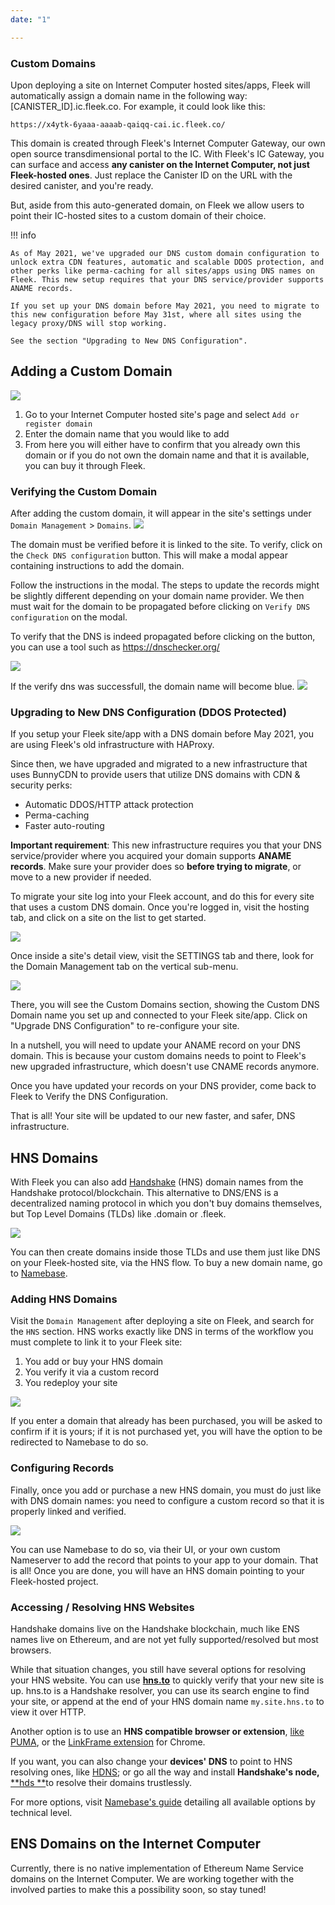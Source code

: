 ```yaml
---
date: "1"

---
```

### Custom Domains
 Upon deploying a site on Internet Computer hosted sites/apps, Fleek will automatically assign a domain name in the following way: [CANISTER_ID].ic.fleek.co. For example, it could look like this:

 `https://x4ytk-6yaaa-aaaab-qaiqq-cai.ic.fleek.co/`
 
This domain is created through Fleek's Internet Computer Gateway, our own open source transdimensional portal to the IC. With Fleek's IC Gateway, you can surface and access **any canister on the Internet Computer, not just Fleek-hosted ones**. Just replace the Canister ID on the URL with the desired canister, and you're ready.

But, aside from this auto-generated domain, on Fleek we allow users to point their IC-hosted sites to a custom domain of their choice.


!!! info

    As of May 2021, we've upgraded our DNS custom domain configuration to unlock extra CDN features, automatic and scalable DDOS protection, and other perks like perma-caching for all sites/apps using DNS names on Fleek. This new setup requires that your DNS service/provider supports ANAME records.

    If you set up your DNS domain before May 2021, you need to migrate to this new configuration before May 31st, where all sites using the legacy proxy/DNS will stop working.
    
    See the section "Upgrading to New DNS Configuration".

## Adding a Custom Domain


![](imgs/add-custom-domain.png)

1. Go to your Internet Computer hosted site's page and select `Add or register domain`
2. Enter the domain name that you would like to add
3. From here you will either have to confirm that you already own this domain or if you do not own the domain name and that it is available, you can buy it through Fleek.

### Verifying the Custom Domain
After adding the custom domain, it will appear in the site's settings under `Domain Management` > `Domains`.
![](imgs/checkdns.png)

The domain must be verified before it is linked to the site. To verify, click on the `Check DNS configuration` button. This will make a modal appear containing instructions to add the domain.

Follow the instructions in the modal. The steps to update the records might be slightly different depending on your domain name provider. We then must wait for the domain to be propagated before clicking on `Verify DNS configuration` on the modal.

To verify that the DNS is indeed propagated before clicking on the button, you can use a tool such as <https://dnschecker.org/>

![](imgs/verifydns.png)

If the verify dns was successfull, the domain name will become blue.
![](imgs/finished-add-domain.png)

### Upgrading to New DNS Configuration (DDOS Protected)
If you setup your Fleek site/app with a DNS domain before May 2021, you are using Fleek's old infrastructure with HAProxy.

Since then, we have upgraded and migrated to a new infrastructure that uses BunnyCDN to provide users that utilize DNS domains with CDN & security perks:

- Automatic DDOS/HTTP attack protection
- Perma-caching
- Faster auto-routing

**Important requirement**: This new infrastructure requires you that your DNS service/provider where you acquired your domain supports **ANAME records**. Make sure your provider does so **before trying to migrate**, or move to a new provider if needed.

To migrate your site log into your Fleek account, and do this for every site that uses a custom DNS domain. Once you're logged in, visit the hosting tab, and click on a site on the list to get started.

![](imgs/dns.gif)


Once inside a site's detail view, visit the SETTINGS tab and there, look for the Domain Management tab on the vertical sub-menu.

![](imgs/dns-space.png)

There, you will see the Custom Domains section, showing the Custom DNS Domain name you set up and connected to your Fleek site/app. Click on "Upgrade DNS Configuration" to re-configure your site.

In a nutshell, you will need to update your ANAME record on your DNS domain. This is because your custom domains needs to point to Fleek's new upgraded infrastructure, which doesn't use CNAME records anymore.

Once you have updated your records on your DNS provider, come back to Fleek to Verify the DNS Configuration. 

That is all! Your site will be updated to our new faster, and safer, DNS infrastructure.

## HNS Domains

With Fleek you can also add [Handshake](https://handshake.org/) (HNS) domain names from the Handshake protocol/blockchain. This alternative to DNS/ENS is a decentralized naming protocol in which you don't buy domains themselves, but Top Level Domains (TLDs) like .domain or .fleek.

![](imgs/hns.png)

You can then create domains inside those TLDs and use them just like DNS on your Fleek-hosted site, via the HNS flow. To buy a new domain name, go to [Namebase](https://www.namebase.io/).

### Adding HNS Domains

Visit the `Domain Management` after deploying a site on Fleek, and search for the `HNS` section. HNS works exactly like DNS in terms of the workflow you must complete to link it to your Fleek site:

1. You add or buy your HNS domain
2. You verify it via a custom record
3. You redeploy your site

![](imgs/hnstest.png)

If you enter a domain that already has been purchased, you will be asked to confirm if it is yours; if it is not purchased yet, you will have the option to be redirected to Namebase to do so.

### Configuring Records

Finally, once you add or purchase a new HNS domain, you must do just like with DNS domain names: you need to configure a custom record so that it is properly linked and verified.

![](imgs/records.png)

You can use Namebase to do so, via their UI, or your own custom Nameserver to add the record that points to your app to your domain. That is all! Once you are done, you will have an HNS domain pointing to your Fleek-hosted project.

### Accessing / Resolving HNS Websites

Handshake domains live on the Handshake blockchain, much like ENS names live on Ethereum, and are not yet fully supported/resolved but most browsers.

While that situation changes, you still have several options for resolving your HNS website. You can use [**hns.to**](https://hns.to/) to quickly verify that your new  site is up. hns.to is a Handshake resolver, you can use its search engine to find your site, or append at the end of your HNS domain name `my.site.hns.to` to view it over HTTP.

Another option is to use an **HNS compatible browser or extension**, [like PUMA](https://www.pumabrowser.com/), or the [LinkFrame extension](https://chrome.google.com/webstore/detail/linkframe/klcheodcjdbkbiljlcfiphagmkhbifmm?hl=en-US&authuser=0) for Chrome. 

If you want, you can also change your **devices' DNS** to point to HNS resolving ones, like [HDNS](https://www.hdns.io/); or go all the way and install **Handshake's node,** [**hds **](https://hsd-dev.org/)to resolve their domains trustlessly.

For more options, visit [Namebase's guide](https://learn.namebase.io/starting-from-zero/how-to-access-handshake-sites#level-3-dns) detailing all available options by technical level.

## ENS Domains on the Internet Computer
Currently, there is no native implementation of Ethereum Name Service domains on the Internet Computer. We are working together with the involved parties to make this a possibility soon, so stay tuned!